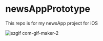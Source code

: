# newsAppPrototype
This repo is for my newsApp project for iOS
         
![ezgif com-gif-maker-2](https://user-images.githubusercontent.com/99825672/181606868-21d2654c-8cc0-4317-be46-00641634ea65.gif)
